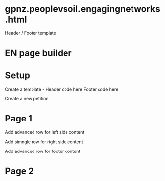 # gpnz.peoplevsoil.engagingnetworks.html
Header / Footer template

# EN page builder

# Setup

Create a template - 
Header code here
Footer code here

Create a new petition 

# Page 1

Add advanced row for left side content

Add simngle row for right side content

Add advanced row for footer content

# Page 2

